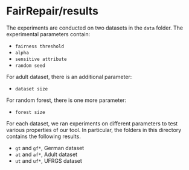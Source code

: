 # FairRepair/results

The experiments are conducted on two datasets in the `data` folder. The experimental parameters contain:

- `fairness threshold`
- `alpha`
- `sensitive attribute`
- `random seed`

For adult dataset, there is an additional parameter:

- `dataset size`

For random forest, there is one more parameter:

- `forest size`

For each dataset, we ran experiments on different parameters to test various properties of our tool. In particular, the folders in this directory contains the following results.

- `gt` and `gf*`, German dataset
- `at` and `af*`, Adult dataset
- `ut` and `uf*`, UFRGS dataset
